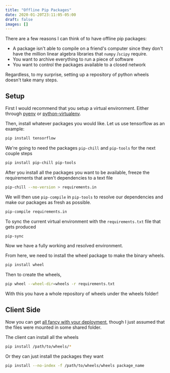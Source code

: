 ```yaml
---
title: "Offline Pip Packages"
date: 2020-01-20T23:11:05-05:00
draft: false
images: []
---
```


There are a few reasons I can think of to have offline pip packages:

- A package isn't able to compile on a friend's computer since they don't have the million linear algebra libraries that `numpy` /`scipy` require.
- You want to archive everything to run a piece of software
- You want to control the packages available to a closed network

Regardless, to my surprise, setting up a repository of python wheels doesn't take many steps. 

## Setup

First I would recommend that you setup a virtual environment. Either through [pyenv](https://brandonrozek.com/blog/pyenv/) or [python-virtualenv](https://brandonrozek.com/blog/virtualenv/).

Then, install whatever packages you would like. Let us use tensorflow as an example:

```bash
pip install tensorflow
```

We're going to need the packages `pip-chill` and `pip-tools` for the next couple steps

```bash
pip install pip-chill pip-tools
```

After you install all the packages you want to be available, freeze the requirements that aren't dependencies to a text file

```bash
pip-chill --no-version > requirements.in
```

We will then use `pip-compile` in `pip-tools` to resolve our dependencies and make our packages as fresh as possible.

```bash
pip-compile requirements.in
```

To sync the current virtual environment with the `requirements.txt` file that gets produced

```bash
pip-sync
```

Now we have a fully working and resolved environment.

From here, we need to install the wheel package to make the binary wheels.

```bash
pip install wheel
```

Then to create the wheels,

```bash
pip wheel --wheel-dir=wheels -r requirements.txt
```

With this you have a whole repository of wheels under the wheels folder!

## Client Side

Now you can get [all fancy with your deployment](https://realpython.com/offline-python-deployments-with-docker/#deploy), though I just assumed that the files were mounted in some shared folder.

The client can install all the wheels

```bash
pip install /path/to/wheels/*
```

Or they can just install the packages they want

```bash
pip install --no-index -f /path/to/wheels/wheels package_name
```

